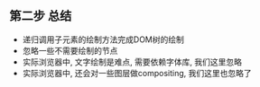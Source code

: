 ## 第二步 总结

- 递归调用子元素的绘制方法完成DOM树的绘制
- 忽略一些不需要绘制的节点
- 实际浏览器中, 文字绘制是难点, 需要依赖字体库, 我们这里忽略
- 实际浏览器中, 还会对一些图层做compositing, 我们这里也忽略了